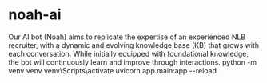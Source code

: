 # noah-ai
Our AI bot (Noah) aims to replicate the expertise of an experienced NLB recruiter, with a dynamic and evolving knowledge base (KB) that grows with each conversation. While initially equipped with foundational knowledge, the bot will continuously learn and improve through interactions.
python -m venv venv
venv\Scripts\activate
uvicorn app.main:app --reload
